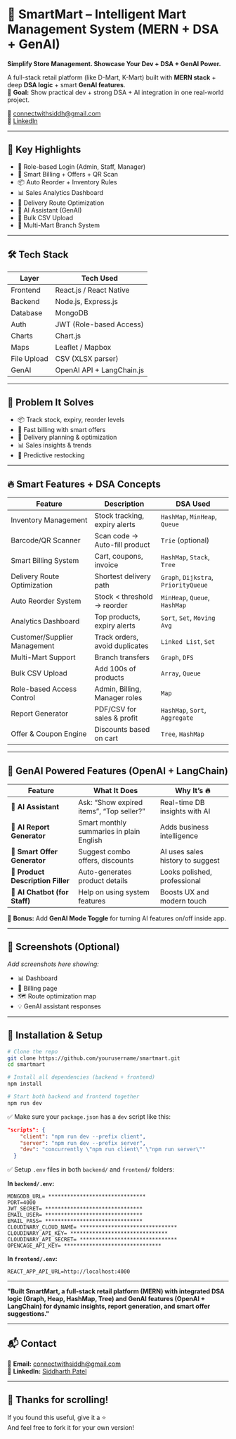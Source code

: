 # 🛒 SmartMart – Intelligent Mart Management System (MERN + DSA + GenAI)

**Simplify Store Management. Showcase Your Dev + DSA + GenAI Power.**

A full-stack retail platform (like D-Mart, K-Mart) built with **MERN stack** + deep **DSA logic** + smart **GenAI features**.  
🔑 **Goal:** Show practical dev + strong DSA + AI integration in one real-world project.

📧 connectwithsiddh@gmail.com  
🔗 [LinkedIn](https://www.linkedin.com/in/siddharth-patel-b1ba53270/)

---

## 🚀 Key Highlights

- 🔐 Role-based Login (Admin, Staff, Manager)
- 🧾 Smart Billing + Offers + QR Scan
- 📦 Auto Reorder + Inventory Rules
- 📊 Sales Analytics Dashboard
- 🚚 Delivery Route Optimization
- 💬 AI Assistant (GenAI)
- 📁 Bulk CSV Upload
- 🏬 Multi-Mart Branch System

---

## 🛠️ Tech Stack

| Layer      | Tech Used                          |
|------------|------------------------------------|
| Frontend   | React.js / React Native            |
| Backend    | Node.js, Express.js                |
| Database   | MongoDB                            |
| Auth       | JWT (Role-based Access)            |
| Charts     | Chart.js                           |
| Maps       | Leaflet / Mapbox                   |
| File Upload| CSV (XLSX parser)                  |
| GenAI      | OpenAI API + LangChain.js          |

---

## 🎯 Problem It Solves

- 📦 Track stock, expiry, reorder levels
- 🧾 Fast billing with smart offers
- 🚚 Delivery planning & optimization
- 📊 Sales insights & trends
- 🔄 Predictive restocking

---

## 🔥 Smart Features + DSA Concepts

| Feature                           | Description                              | DSA Used                          |
|-----------------------------------|------------------------------------------|-----------------------------------|
| Inventory Management              | Stock tracking, expiry alerts            | `HashMap`, `MinHeap`, `Queue`     |
| Barcode/QR Scanner                | Scan code → Auto-fill product            | `Trie` (optional)                 |
| Smart Billing System              | Cart, coupons, invoice                   | `HashMap`, `Stack`, `Tree`        |
| Delivery Route Optimization       | Shortest delivery path                   | `Graph`, `Dijkstra`, `PriorityQueue` |
| Auto Reorder System               | Stock < threshold → reorder              | `MinHeap`, `Queue`, `HashMap`     |
| Analytics Dashboard               | Top products, expiry alerts              | `Sort`, `Set`, `Moving Avg`       |
| Customer/Supplier Management      | Track orders, avoid duplicates           | `Linked List`, `Set`              |
| Multi-Mart Support                | Branch transfers                         | `Graph`, `DFS`                    |
| Bulk CSV Upload                   | Add 100s of products                     | `Array`, `Queue`                  |
| Role-based Access Control         | Admin, Billing, Manager roles            | `Map`                             |
| Report Generator                  | PDF/CSV for sales & profit               | `HashMap`, `Sort`, `Aggregate`    |
| Offer & Coupon Engine             | Discounts based on cart                  | `Tree`, `HashMap`                 |

---

## 🤖 GenAI Powered Features (OpenAI + LangChain)

| Feature                           | What It Does                             | Why It’s 🔥                        |
|-----------------------------------|------------------------------------------|-----------------------------------|
| 🧠 **AI Assistant**               | Ask: “Show expired items”, “Top seller?”| Real-time DB insights with AI     |
| 📄 **AI Report Generator**       | Smart monthly summaries in plain English| Adds business intelligence        |
| 🎯 **Smart Offer Generator**     | Suggest combo offers, discounts         | AI uses sales history to suggest  |
| 📝 **Product Description Filler**| Auto-generates product details           | Looks polished, professional      |
| 💬 **AI Chatbot (for Staff)**    | Help on using system features            | Boosts UX and modern touch        |

🧠 **Bonus:** Add **GenAI Mode Toggle** for turning AI features on/off inside app.

---

## 📸 Screenshots (Optional)

_Add screenshots here showing:_  
- 📊 Dashboard  
- 🧾 Billing page  
- 🗺️ Route optimization map  
- 💡 GenAI assistant responses  

---

## 📝 Installation & Setup

```bash
# Clone the repo
git clone https://github.com/yourusername/smartmart.git
cd smartmart

# Install all dependencies (backend + frontend)
npm install

# Start both backend and frontend together
npm run dev
```

✅ Make sure your `package.json` has a `dev` script like this:

```json
"scripts": {
    "client": "npm run dev --prefix client",
    "server": "npm run dev --prefix server",
    "dev": "concurrently \"npm run client\" \"npm run server\""
  }
```

✅ Setup `.env` files in both `backend/` and `frontend/` folders:

**In `backend/.env`:**
```env
MONGODB_URL= *******************************
PORT=4000
JWT_SECRET= *******************************
EMAIL_USER= *******************************
EMAIL_PASS= *******************************
CLOUDINARY_CLOUD_NAME= *******************************
CLOUDINARY_API_KEY= *******************************
CLOUDINARY_API_SECRET= *******************************
OPENCAGE_API_KEY= *******************************
```

**In `frontend/.env`:**
```env
REACT_APP_API_URL=http://localhost:4000
```



---


**"Built SmartMart, a full-stack retail platform (MERN) with integrated DSA logic (Graph, Heap, HashMap, Tree) and GenAI features (OpenAI + LangChain) for dynamic insights, report generation, and smart offer suggestions."**


---

## 📬 Contact

📩 **Email:** connectwithsiddh@gmail.com  
🔗 **LinkedIn:** [Siddharth Patel](https://www.linkedin.com/in/siddharth-patel-b1ba53270/)

---

## 🙌 Thanks for scrolling!

If you found this useful, give it a ⭐  
And feel free to fork it for your own version!
